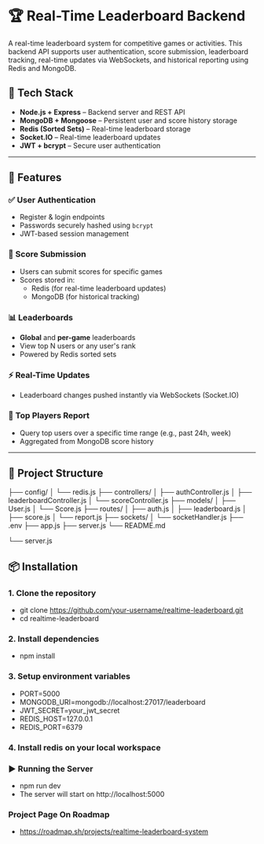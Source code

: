 # 🏆 Real-Time Leaderboard Backend

A real-time leaderboard system for competitive games or activities. This backend API supports user authentication, score submission, leaderboard tracking, real-time updates via WebSockets, and historical reporting using Redis and MongoDB.

## 🔧 Tech Stack

- **Node.js + Express** – Backend server and REST API
- **MongoDB + Mongoose** – Persistent user and score history storage
- **Redis (Sorted Sets)** – Real-time leaderboard storage
- **Socket.IO** – Real-time leaderboard updates
- **JWT + bcrypt** – Secure user authentication

---

## 🚀 Features

### ✅ User Authentication
- Register & login endpoints
- Passwords securely hashed using `bcrypt`
- JWT-based session management

### 🧾 Score Submission
- Users can submit scores for specific games
- Scores stored in:
  - Redis (for real-time leaderboard updates)
  - MongoDB (for historical tracking)

### 📊 Leaderboards
- **Global** and **per-game** leaderboards
- View top N users or any user's rank
- Powered by Redis sorted sets

### ⚡ Real-Time Updates
- Leaderboard changes pushed instantly via WebSockets (Socket.IO)

### 📅 Top Players Report
- Query top users over a specific time range (e.g., past 24h, week)
- Aggregated from MongoDB score history

---

## 📁 Project Structure
├── config/
│   └── redis.js
├── controllers/
│   ├── authController.js
│   ├── leaderboardController.js
│   └── scoreController.js
├── models/
│   ├── User.js
│   └── Score.js
├── routes/
│   ├── auth.js
│   ├── leaderboard.js
│   ├── score.js
│   └── report.js
├── sockets/
│   └── socketHandler.js
├── .env
├── app.js
├── server.js
└── README.md

└── server.js

## 📦 Installation

### 1. Clone the repository

- git clone https://github.com/your-username/realtime-leaderboard.git
- cd realtime-leaderboard

### 2. Install dependencies

- npm install

### 3. Setup environment variables

- PORT=5000
- MONGODB_URI=mongodb://localhost:27017/leaderboard
- JWT_SECRET=your_jwt_secret
- REDIS_HOST=127.0.0.1
- REDIS_PORT=6379

### 4. Install redis on your local workspace

### ▶️ Running the Server

- npm run dev
- The server will start on http://localhost:5000

### Project Page On Roadmap
- https://roadmap.sh/projects/realtime-leaderboard-system

